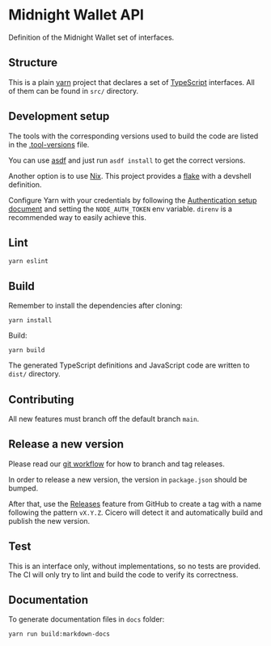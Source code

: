 # Midnight Wallet API

Definition of the Midnight Wallet set of interfaces.

## Structure

This is a plain [yarn](https://yarnpkg.com) project that declares a set of [TypeScript](https://www.typescriptlang.org/)
interfaces. All of them can be found in `src/` directory.

## Development setup

The tools with the corresponding versions used to build the code are listed in the [.tool-versions](.tool-versions) file.

You can use [asdf](https://asdf-vm.com) and just run `asdf install` to get the correct versions.

Another option is to use [Nix](https://nixos.org). This project provides a [flake](flake.nix) with a devshell definition.

Configure Yarn with your credentials by following the [Authentication setup document](https://input-output.atlassian.net/wiki/spaces/MN/pages/3696001685/Authentication+setup#Configure-Yarn) and setting the `NODE_AUTH_TOKEN` env variable. `direnv` is a recommended way to easily achieve this. 

## Lint

```shell
yarn eslint
```

## Build

Remember to install the dependencies after cloning:
```shell
yarn install
```

Build:
```shell
yarn build
```

The generated TypeScript definitions and JavaScript code are written to `dist/` directory.

## Contributing

All new features must branch off the default branch `main`.

## Release a new version

Please read our [git workflow](https://input-output.atlassian.net/wiki/spaces/MN/pages/3378086090/Git+Workflow)
for how to branch and tag releases.

In order to release a new version, the version in `package.json` should be bumped.

After that, use the [Releases](https://github.com/input-output-hk/midnight-wallet-api/releases/new) 
feature from GitHub to create a tag with a name following the pattern `vX.Y.Z`.
Cicero will detect it and automatically build and publish the new version.


## Test

This is an interface only, without implementations, so no tests are provided.
The CI will only try to lint and build the code to verify its correctness.

## Documentation

To generate documentation files in `docs` folder:

```shell
yarn run build:markdown-docs
```
